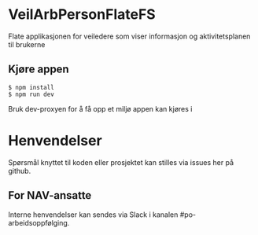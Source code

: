 # VeilArbPersonFlateFS
Flate applikasjonen for veiledere som viser informasjon og aktivitetsplanen til brukerne

## Kjøre appen
```console
$ npm install
$ npm run dev
```
Bruk dev-proxyen for å få opp et miljø appen kan kjøres i

# Henvendelser

Spørsmål knyttet til koden eller prosjektet kan stilles via issues her på github.

## For NAV-ansatte

Interne henvendelser kan sendes via Slack i kanalen #po-arbeidsoppfølging.
